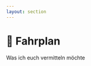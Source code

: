 ```yaml
---
layout: section
---
```


# 🚌 Fahrplan

Was ich euch vermitteln möchte

<div class="absolute top right flex flex-col gap-4">
  <Card
    v-click
    title="🎁 Objektorientierte Programmierung"
    description="Grundlagen, Wiederholung"
  />
  <Card
    v-click
    title="🫘 Web-Apps mit Java & Spring Boot"
    description="Model-View-Controller, APIs, DB-Zugriff, ..."
  />
  <Card
    v-click
    title="🏛️ Architekturen einer Webanwendung"
    description="REST, RPC, EDA, ..."
  />
  <Card
    v-click
    title="💻 Web-Entwicklung im Browser"
    description="JavaScript, TypeScript, Frameworks, ..."
  />
  <Card
    v-click
    title="🔮 Projekt"
    description="Eigene Full-Stack-App entwickeln"
  />
</div>

<PageNumber/>
